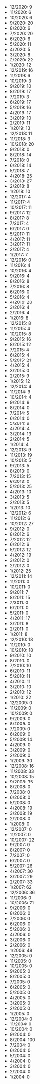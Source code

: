 *  12/2020: 9
*  11/2020: 6
*  10/2020: 6
*  9/2020: 20
*  8/2020: 6
*  7/2020: 20
*  6/2020: 6
*  5/2020: 11
*  4/2020: 5
*  3/2020: 8
*  2/2020: 22
*  1/2020: 12
*  12/2019: 16
*  11/2019: 6
*  10/2019: 3
*  9/2019: 10
*  8/2019: 17
*  7/2019: 3
*  6/2019: 17
*  5/2019: 16
*  4/2019: 17
*  3/2019: 10
*  2/2019: 11
*  1/2019: 13
*  12/2018: 11
*  11/2018: 3
*  10/2018: 20
*  9/2018: 0
*  8/2018: 14
*  7/2018: 0
*  6/2018: 14
*  5/2018: 7
*  4/2018: 25
*  3/2018: 27
*  2/2018: 8
*  1/2018: 10
*  12/2017: 4
*  11/2017: 4
*  10/2017: 11
*  9/2017: 12
*  8/2017: 8
*  7/2017: 4
*  6/2017: 0
*  5/2017: 11
*  4/2017: 11
*  3/2017: 11
*  2/2017: 4
*  1/2017: 7
*  12/2016: 0
*  11/2016: 4
*  10/2016: 4
*  9/2016: 4
*  8/2016: 8
*  7/2016: 8
*  6/2016: 0
*  5/2016: 4
*  4/2016: 20
*  3/2016: 4
*  2/2016: 4
*  1/2016: 8
*  12/2015: 8
*  11/2015: 4
*  10/2015: 8
*  9/2015: 16
*  8/2015: 12
*  7/2015: 4
*  6/2015: 4
*  5/2015: 21
*  4/2015: 4
*  3/2015: 0
*  2/2015: 9
*  1/2015: 12
*  12/2014: 4
*  11/2014: 9
*  10/2014: 4
*  9/2014: 9
*  8/2014: 0
*  7/2014: 5
*  6/2014: 0
*  5/2014: 9
*  4/2014: 4
*  3/2014: 13
*  2/2014: 5
*  1/2014: 4
*  12/2013: 9
*  11/2013: 19
*  10/2013: 5
*  9/2013: 5
*  8/2013: 0
*  7/2013: 15
*  6/2013: 0
*  5/2013: 25
*  4/2013: 10
*  3/2013: 5
*  2/2013: 5
*  1/2013: 10
*  12/2012: 6
*  11/2012: 6
*  10/2012: 27
*  9/2012: 0
*  8/2012: 6
*  7/2012: 12
*  6/2012: 6
*  5/2012: 12
*  4/2012: 19
*  3/2012: 0
*  2/2012: 0
*  1/2012: 25
*  12/2011: 14
*  11/2011: 0
*  10/2011: 0
*  9/2011: 7
*  8/2011: 15
*  7/2011: 0
*  6/2011: 0
*  5/2011: 0
*  4/2011: 17
*  3/2011: 8
*  2/2011: 0
*  1/2011: 8
*  12/2010: 18
*  11/2010: 0
*  10/2010: 18
*  9/2010: 10
*  8/2010: 0
*  7/2010: 10
*  6/2010: 11
*  5/2010: 11
*  4/2010: 11
*  3/2010: 10
*  2/2010: 12
*  1/2010: 22
*  12/2009: 0
*  11/2009: 0
*  10/2009: 0
*  9/2009: 0
*  8/2009: 0
*  7/2009: 0
*  6/2009: 0
*  5/2009: 14
*  4/2009: 0
*  3/2009: 0
*  2/2009: 0
*  1/2009: 30
*  12/2008: 16
*  11/2008: 33
*  10/2008: 15
*  9/2008: 35
*  8/2008: 0
*  7/2008: 0
*  6/2008: 0
*  5/2008: 0
*  4/2008: 19
*  3/2008: 19
*  2/2008: 0
*  1/2008: 0
*  12/2007: 0
*  11/2007: 0
*  10/2007: 22
*  9/2007: 0
*  8/2007: 0
*  7/2007: 0
*  6/2007: 0
*  5/2007: 26
*  4/2007: 30
*  3/2007: 29
*  2/2007: 33
*  1/2007: 62
*  12/2006: 36
*  11/2006: 0
*  10/2006: 71
*  9/2006: 0
*  8/2006: 0
*  7/2006: 0
*  6/2006: 0
*  5/2006: 0
*  4/2006: 0
*  3/2006: 0
*  2/2006: 0
*  1/2006: 48
*  12/2005: 0
*  11/2005: 0
*  10/2005: 0
*  9/2005: 0
*  8/2005: 0
*  7/2005: 0
*  6/2005: 0
*  5/2005: 0
*  4/2005: 0
*  3/2005: 0
*  2/2005: 0
*  1/2005: 0
*  12/2004: 0
*  11/2004: 0
*  10/2004: 0
*  9/2004: 0
*  8/2004: 100
*  7/2004: 0
*  6/2004: 0
*  5/2004: 0
*  4/2004: 0
*  3/2004: 0
*  2/2004: 0
*  1/2004: 0